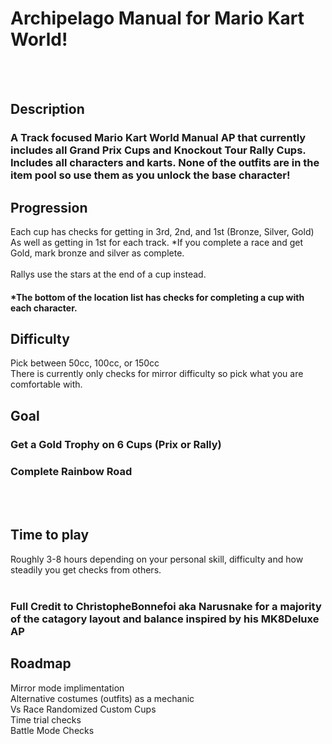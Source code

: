# Archipelago Manual for Mario Kart World!
<br><br/>
## Description
### A Track focused Mario Kart World Manual AP that currently includes all Grand Prix Cups and Knockout Tour Rally Cups. Includes all characters and karts. None of the outfits are in the item pool so use them as you unlock the base character!
## Progression
Each cup has checks for getting in 3rd, 2nd, and 1st (Bronze, Silver, Gold) As well as getting in 1st for each track.
*If you complete a race and get Gold, mark bronze and silver as complete. 
<br><br/>
Rallys use the stars at the end of a cup instead. 

#### *The bottom of the location list has checks for completing a cup with each character.

## Difficulty
Pick between 50cc, 100cc, or 150cc
<br>There is currently only checks for mirror difficulty so pick what you are comfortable with.

## Goal
### Get a Gold Trophy on 6 Cups (Prix or Rally) 
### Complete Rainbow Road
<br><br/>
## Time to play
Roughly 3-8 hours depending on your personal skill, difficulty and how steadily you get checks from others.
<br><br/>
### Full Credit to ChristopheBonnefoi aka Narusnake for a majority of the catagory layout and balance inspired by his MK8Deluxe AP 

## Roadmap
Mirror mode implimentation
<br>
Alternative costumes (outfits) as a mechanic
<br>
Vs Race Randomized Custom Cups
<br>
Time trial checks
<br>
Battle Mode Checks

